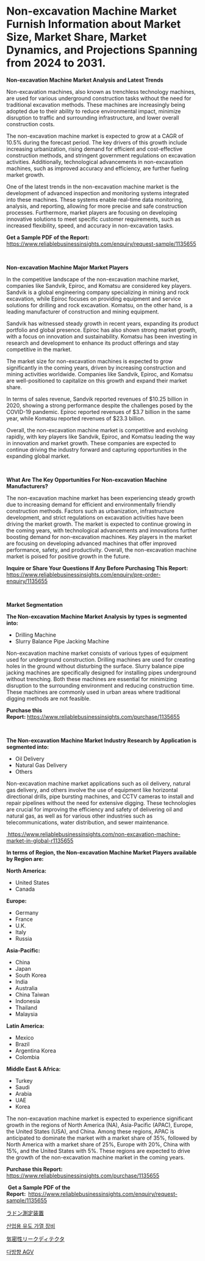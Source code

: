 <p><h1>Non-excavation Machine Market Furnish Information about Market Size, Market Share, Market Dynamics, and Projections Spanning from 2024 to 2031.</h1></p><p><strong>Non-excavation Machine Market Analysis and Latest Trends</strong></p>
<p><p>Non-excavation machines, also known as trenchless technology machines, are used for various underground construction tasks without the need for traditional excavation methods. These machines are increasingly being adopted due to their ability to reduce environmental impact, minimize disruption to traffic and surrounding infrastructure, and lower overall construction costs.</p><p>The non-excavation machine market is expected to grow at a CAGR of 10.5% during the forecast period. The key drivers of this growth include increasing urbanization, rising demand for efficient and cost-effective construction methods, and stringent government regulations on excavation activities. Additionally, technological advancements in non-excavation machines, such as improved accuracy and efficiency, are further fueling market growth.</p><p>One of the latest trends in the non-excavation machine market is the development of advanced inspection and monitoring systems integrated into these machines. These systems enable real-time data monitoring, analysis, and reporting, allowing for more precise and safe construction processes. Furthermore, market players are focusing on developing innovative solutions to meet specific customer requirements, such as increased flexibility, speed, and accuracy in non-excavation tasks.</p></p>
<p><strong>Get a Sample PDF of the Report:&nbsp;</strong> <a href="https://www.reliablebusinessinsights.com/enquiry/request-sample/1135655">https://www.reliablebusinessinsights.com/enquiry/request-sample/1135655</a></p>
<p>&nbsp;</p>
<p><strong>Non-excavation Machine Major Market Players</strong></p>
<p><p>In the competitive landscape of the non-excavation machine market, companies like Sandvik, Epiroc, and Komatsu are considered key players. Sandvik is a global engineering company specializing in mining and rock excavation, while Epiroc focuses on providing equipment and service solutions for drilling and rock excavation. Komatsu, on the other hand, is a leading manufacturer of construction and mining equipment.</p><p>Sandvik has witnessed steady growth in recent years, expanding its product portfolio and global presence. Epiroc has also shown strong market growth, with a focus on innovation and sustainability. Komatsu has been investing in research and development to enhance its product offerings and stay competitive in the market.</p><p>The market size for non-excavation machines is expected to grow significantly in the coming years, driven by increasing construction and mining activities worldwide. Companies like Sandvik, Epiroc, and Komatsu are well-positioned to capitalize on this growth and expand their market share.</p><p>In terms of sales revenue, Sandvik reported revenues of $10.25 billion in 2020, showing a strong performance despite the challenges posed by the COVID-19 pandemic. Epiroc reported revenues of $3.7 billion in the same year, while Komatsu reported revenues of $23.3 billion.</p><p>Overall, the non-excavation machine market is competitive and evolving rapidly, with key players like Sandvik, Epiroc, and Komatsu leading the way in innovation and market growth. These companies are expected to continue driving the industry forward and capturing opportunities in the expanding global market.</p></p>
<p>&nbsp;</p>
<p><strong>What Are The Key Opportunities For Non-excavation Machine Manufacturers?</strong></p>
<p><p>The non-excavation machine market has been experiencing steady growth due to increasing demand for efficient and environmentally friendly construction methods. Factors such as urbanization, infrastructure development, and strict regulations on excavation activities have been driving the market growth. The market is expected to continue growing in the coming years, with technological advancements and innovations further boosting demand for non-excavation machines. Key players in the market are focusing on developing advanced machines that offer improved performance, safety, and productivity. Overall, the non-excavation machine market is poised for positive growth in the future.</p></p>
<p><strong>Inquire or Share Your Questions If Any Before Purchasing This Report:</strong> <a href="https://www.reliablebusinessinsights.com/enquiry/pre-order-enquiry/1135655">https://www.reliablebusinessinsights.com/enquiry/pre-order-enquiry/1135655</a></p>
<p>&nbsp;</p>
<p><strong>Market Segmentation</strong></p>
<p><strong>The Non-excavation Machine Market Analysis by types is segmented into:</strong></p>
<p><ul><li>Drilling Machine</li><li>Slurry Balance Pipe Jacking Machine</li></ul></p>
<p><p>Non-excavation machine market consists of various types of equipment used for underground construction. Drilling machines are used for creating holes in the ground without disturbing the surface. Slurry balance pipe jacking machines are specifically designed for installing pipes underground without trenching. Both these machines are essential for minimizing disruption to the surrounding environment and reducing construction time. These machines are commonly used in urban areas where traditional digging methods are not feasible.</p></p>
<p><strong>Purchase this Report:&nbsp;</strong><a href="https://www.reliablebusinessinsights.com/purchase/1135655">https://www.reliablebusinessinsights.com/purchase/1135655</a></p>
<p>&nbsp;</p>
<p><strong>The Non-excavation Machine Market Industry Research by Application is segmented into:</strong></p>
<p><ul><li>Oil Delivery</li><li>Natural Gas Delivery</li><li>Others</li></ul></p>
<p><p>Non-excavation machine market applications such as oil delivery, natural gas delivery, and others involve the use of equipment like horizontal directional drills, pipe bursting machines, and CCTV cameras to install and repair pipelines without the need for extensive digging. These technologies are crucial for improving the efficiency and safety of delivering oil and natural gas, as well as for various other industries such as telecommunications, water distribution, and sewer maintenance.</p></p>
<p><a href="https://www.reliablebusinessinsights.com/non-excavation-machine-market-in-global-r1135655">&nbsp;https://www.reliablebusinessinsights.com/non-excavation-machine-market-in-global-r1135655</a></p>
<p><strong>In terms of Region, the Non-excavation Machine Market Players available by Region are:</strong></p>
<p>
    <p> <strong> North America: </strong>
        <ul>
            <li>United States</li>
            <li>Canada</li>
        </ul>
        </p> 
    <p> <strong> Europe: </strong>
        <ul>
            <li>Germany</li>
            <li>France</li>
            <li>U.K.</li>
            <li>Italy</li>
            <li>Russia</li>
        </ul>
        </p> 
    <p> <strong> Asia-Pacific: </strong>
        <ul>
            <li>China</li>
            <li>Japan</li>
            <li>South Korea</li>
            <li>India</li>
            <li>Australia</li>
            <li>China Taiwan</li>
            <li>Indonesia</li>
            <li>Thailand</li>
            <li>Malaysia</li>
        </ul>
        </p> 
    <p> <strong> Latin America: </strong>
        <ul>
            <li>Mexico</li>
            <li>Brazil</li>
            <li>Argentina Korea</li>
            <li>Colombia</li>
        </ul>
        </p> 
    <p> <strong> Middle East & Africa: </strong>
        <ul>
            <li>Turkey</li>
            <li>Saudi</li>
            <li>Arabia</li>
            <li>UAE</li>
            <li>Korea</li>
        </ul>
    </p>
    </p>
<p><p>The non-excavation machine market is expected to experience significant growth in the regions of North America (NA), Asia-Pacific (APAC), Europe, the United States (USA), and China. Among these regions, APAC is anticipated to dominate the market with a market share of 35%, followed by North America with a market share of 25%, Europe with 20%, China with 15%, and the United States with 5%. These regions are expected to drive the growth of the non-excavation machine market in the coming years.</p></p>
<p><strong>Purchase this Report: </strong><a href="https://www.reliablebusinessinsights.com/purchase/1135655">https://www.reliablebusinessinsights.com/purchase/1135655</a></p>
<p>&nbsp;<strong>Get a Sample PDF of the Report:&nbsp;&nbsp;</strong><a href="https://www.reliablebusinessinsights.com/enquiry/request-sample/1135655">https://www.reliablebusinessinsights.com/enquiry/request-sample/1135655</a></p>
<p><strong></strong></p>
<p><p><a href="https://github.com/JanickJohns/Market-Research-Report-List-1/blob/main/6838978106561.md">ラドン測定装置</a></p><p><a href="https://github.com/langcat852024/Market-Research-Report-List-1/blob/main/3156852100473.md">산업용 유도 가열 장비</a></p><p><a href="https://github.com/avwofrml53535/Market-Research-Report-List-2/blob/main/7894753106562.md">気密性リークディテクタ</a></p><p><a href="https://github.com/vdhdwjyp90142/Market-Research-Report-List-2/blob/main/2278850100474.md">다방향 AGV</a></p></p>
